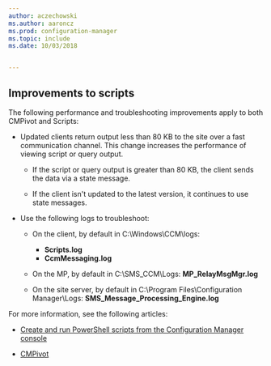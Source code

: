 ```yaml
---
author: aczechowski
ms.author: aaroncz
ms.prod: configuration-manager
ms.topic: include
ms.date: 10/03/2018


---
```


## <a name="bkmk_scripts"></a> Improvements to scripts
<!--1358239-->

The following performance and troubleshooting improvements apply to both CMPivot and Scripts:

- Updated clients return output less than 80 KB to the site over a fast communication channel. This change increases the performance of viewing script or query output.  

    - If the script or query output is greater than 80 KB, the client sends the data via a state message.  

    - If the client isn't updated to the latest version, it continues to use state messages.  

- Use the following logs to troubleshoot:  

    - On the client, by default in C:\Windows\CCM\logs:  
        - **Scripts.log**  
        - **CcmMessaging.log**  

    - On the MP, by default in C:\SMS_CCM\Logs: **MP_RelayMsgMgr.log**  

    - On the site server, by default in C:\Program Files\Configuration Manager\Logs: **SMS_Message_Processing_Engine.log**  


For more information, see the following articles:  

- [Create and run PowerShell scripts from the Configuration Manager console](../../../../apps/deploy-use/create-deploy-scripts.md)  

- [CMPivot](../../../servers/manage/cmpivot.md)  


